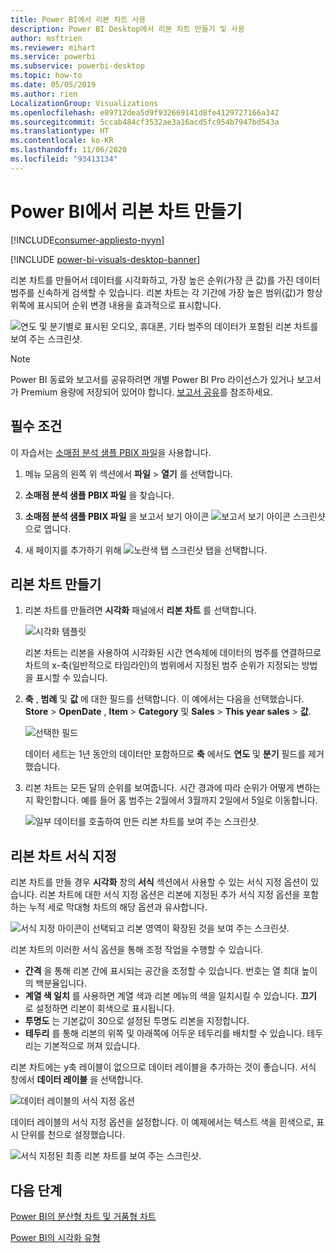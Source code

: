 ```yaml
---
title: Power BI에서 리본 차트 사용
description: Power BI Desktop에서 리본 차트 만들기 및 사용
author: msftrien
ms.reviewer: mihart
ms.service: powerbi
ms.subservice: powerbi-desktop
ms.topic: how-to
ms.date: 05/05/2019
ms.author: rien
LocalizationGroup: Visualizations
ms.openlocfilehash: e89712dea5d9f932669141d8fe4129727166a342
ms.sourcegitcommit: 5ccab484cf3532ae3a16acd5fc954b7947bd543a
ms.translationtype: HT
ms.contentlocale: ko-KR
ms.lasthandoff: 11/06/2020
ms.locfileid: "93413134"
---
```

# <a name="create-ribbon-charts-in-power-bi"></a>Power BI에서 리본 차트 만들기

[!INCLUDE[consumer-appliesto-nyyn](../includes/consumer-appliesto-nyyn.md)]    

[!INCLUDE [power-bi-visuals-desktop-banner](../includes/power-bi-visuals-desktop-banner.md)]

리본 차트를 만들어서 데이터를 시각화하고, 가장 높은 순위(가장 큰 값)를 가진 데이터 범주를 신속하게 검색할 수 있습니다. 리본 차트는 각 기간에 가장 높은 범위(값)가 항상 위쪽에 표시되어 순위 변경 내용을 효과적으로 표시합니다. 

![연도 및 분기별로 표시된 오디오, 휴대폰, 기타 범주의 데이터가 포함된 리본 차트를 보여 주는 스크린샷.](media/desktop-ribbon-charts/ribbon-charts-01.png)

> [!NOTE]
> Power BI 동료와 보고서를 공유하려면 개별 Power BI Pro 라이선스가 있거나 보고서가 Premium 용량에 저장되어 있어야 합니다. [보고서 공유](../collaborate-share/service-share-reports.md)를 참조하세요.

## <a name="prerequisites"></a>필수 조건

이 자습서는 [소매점 분석 샘플 PBIX 파일](https://download.microsoft.com/download/9/6/D/96DDC2FF-2568-491D-AAFA-AFDD6F763AE3/Retail%20Analysis%20Sample%20PBIX.pbix)을 사용합니다.

1. 메뉴 모음의 왼쪽 위 섹션에서 **파일** > **열기** 를 선택합니다.
   
2. **소매점 분석 샘플 PBIX 파일** 을 찾습니다.

1. **소매점 분석 샘플 PBIX 파일** 을 보고서 보기 아이콘 ![보고서 보기 아이콘 스크린샷](media/power-bi-visualization-kpi/power-bi-report-view.png)으로 엽니다.

1. 새 페이지를 추가하기 위해 ![노란색 탭 스크린샷](media/power-bi-visualization-kpi/power-bi-yellow-tab.png) 탭을 선택합니다.

## <a name="create-a-ribbon-chart"></a>리본 차트 만들기

1. 리본 차트를 만들려면 **시각화** 패널에서 **리본 차트** 를 선택합니다.

    ![시각화 템플릿](media/desktop-ribbon-charts/power-bi-template.png)

    리본 차트는 리본을 사용하여 시각화된 시간 연속체에 데이터의 범주를 연결하므로 차트의 x-축(일반적으로 타임라인)의 범위에서 지정된 범주 순위가 지정되는 방법을 표시할 수 있습니다.

2. **축** , **범례** 및 **값** 에 대한 필드를 선택합니다.  이 예에서는 다음을 선택했습니다. **Store** > **OpenDate** , **Item** > **Category** 및 **Sales** > **This year sales** > **값**.  

    ![선택한 필드](media/desktop-ribbon-charts/power-bi-ribbon-values.png)

    데이터 세트는 1년 동안의 데이터만 포함하므로 **축** 에서도 **연도** 및 **분기** 필드를 제거했습니다.

3. 리본 차트는 모든 달의 순위를 보여줍니다. 시간 경과에 따라 순위가 어떻게 변하는지 확인합니다. 예를 들어 홈 범주는 2월에서 3월까지 2일에서 5일로 이동합니다.

    ![일부 데이터를 호출하여 만든 리본 차트를 보여 주는 스크린샷.](media/desktop-ribbon-charts/power-bi-ribbon.png)

## <a name="format-a-ribbon-chart"></a>리본 차트 서식 지정
리본 차트를 만들 경우 **시각화** 창의 **서식** 섹션에서 사용할 수 있는 서식 지정 옵션이 있습니다. 리본 차트에 대한 서식 지정 옵션은 리본에 지정된 추가 서식 지정 옵션을 포함하는 누적 세로 막대형 차트의 해당 옵션과 유사합니다.

![서식 지정 아이콘이 선택되고 리본 영역이 확장된 것을 보여 주는 스크린샷.](media/desktop-ribbon-charts/power-bi-format-ribbon.png)

리본 차트의 이러한 서식 옵션을 통해 조정 작업을 수행할 수 있습니다.

* **간격** 을 통해 리본 간에 표시되는 공간을 조정할 수 있습니다. 번호는 열 최대 높이의 백분율입니다.
* **계열 색 일치** 를 사용하면 계열 색과 리본 메뉴의 색을 일치시킬 수 있습니다. **끄기** 로 설정하면 리본이 회색으로 표시됩니다.
* **투명도** 는 기본값이 30으로 설정된 투명도 리본을 지정합니다.
* **테두리** 를 통해 리본의 위쪽 및 아래쪽에 어두운 테두리를 배치할 수 있습니다. 테두리는 기본적으로 꺼져 있습니다.

리본 차트에는 y축 레이블이 없으므로 데이터 레이블을 추가하는 것이 좋습니다. 서식 창에서 **데이터 레이블** 을 선택합니다. 

![데이터 레이블의 서식 지정 옵션](media/desktop-ribbon-charts/power-bi-labels.png)

데이터 레이블의 서식 지정 옵션을 설정합니다. 이 예제에서는 텍스트 색을 흰색으로, 표시 단위를 천으로 설정했습니다.

![서식 지정된 최종 리본 차트를 보여 주는 스크린샷.](media/desktop-ribbon-charts/power-bi-data-labels.png)

## <a name="next-steps"></a>다음 단계

[Power BI의 분산형 차트 및 거품형 차트](power-bi-visualization-scatter.md)

[Power BI의 시각화 유형](power-bi-visualization-types-for-reports-and-q-and-a.md)
